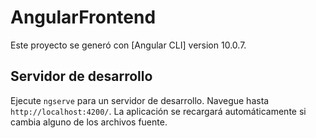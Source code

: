# AngularFrontend

Este proyecto se generó con [Angular CLI] version 10.0.7.

## Servidor de desarrollo

Ejecute `ngserve` para un servidor de desarrollo. Navegue hasta `http://localhost:4200/`. La aplicación se recargará automáticamente si cambia alguno de los archivos fuente.


